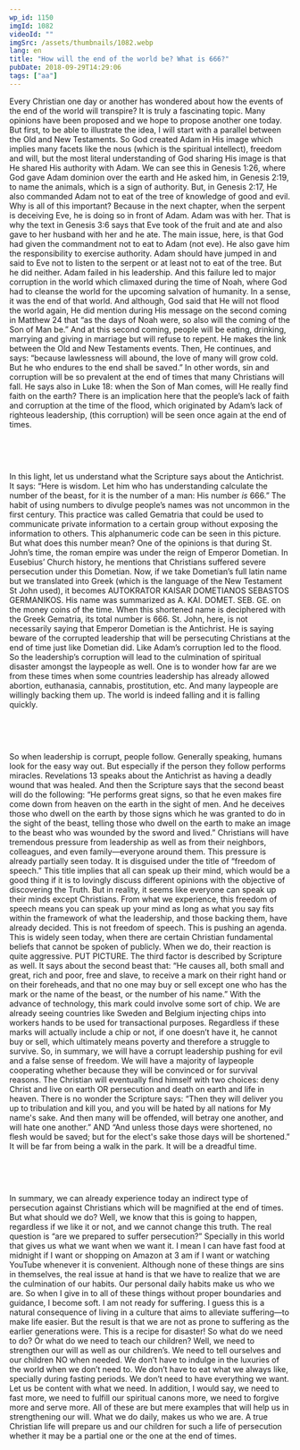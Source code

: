 ```yaml
---
wp_id: 1150
imgId: 1082
videoId: ""
imgSrc: /assets/thumbnails/1082.webp
lang: en
title: "How will the end of the world be? What is 666?"
pubDate: 2018-09-29T14:29:06
tags: ["aa"]
---
```


<p>Every Christian one day or another has wondered about how the events of the end of the world will transpire? It is truly a fascinating topic. Many opinions have been proposed and we hope to propose another one today.  But first, to be able to illustrate the idea, I will start with a parallel between the Old and New Testaments. So God created Adam in His image which implies many facets like the nous (which is the spiritual intellect), freedom and will, but the most literal understanding of God sharing His image is that He shared His authority with Adam. We can see this in Genesis 1:26, where God gave Adam dominion over the earth and He asked him, in Genesis 2:19, to name the animals, which is a sign of authority. But, in Genesis 2:17, He also commanded Adam not to eat of the tree of knowledge of good and evil. Why is all of this important? Because in the next chapter, when the serpent is deceiving Eve, he is doing so in front of Adam. Adam was with her. That is why the text in Genesis 3:6 says that Eve took of the fruit and ate and also gave to her husband with her and he ate. The main issue, here, is that God had given the commandment not to eat to Adam (not eve). He also gave him the responsibility to exercise authority. Adam should have jumped in and said to Eve not to listen to the serpent or at least not to eat of the tree. But he did neither. Adam failed in his leadership. And this failure led to major corruption in the world which climaxed during the time of Noah, where God had to cleanse the world for the upcoming salvation of humanity. In a sense, it was the end of that world. And although, God said that He will not flood the world again, He did mention during His message on the second coming in Matthew 24 that “as the days of Noah were, so also will the coming of the Son of Man be.” And at this second coming, people will be eating, drinking, marrying and giving in marriage but will refuse to repent. He makes the link between the Old and New Testaments events. Then, He continues, and says: “because lawlessness will abound, the love of many will grow cold. But he who endures to the end shall be saved.” In other words, sin and corruption will be so prevalent at the end of times that many Christians will fall. He says also in Luke 18: when the Son of Man comes, will He really find faith on the earth? There is an implication here that the people’s lack of faith and corruption at the time of the flood, which originated by Adam’s lack of righteous leadership, (this corruption) will be seen once again at the end of times. <span data-ccp-props="{&quot;201341983&quot;:0,&quot;335559739&quot;:200,&quot;335559740&quot;:276}"> </span></p>
<p><span data-ccp-props="{&quot;201341983&quot;:0,&quot;335559739&quot;:200,&quot;335559740&quot;:276}"> </span></p>
<p><span data-ccp-props="{&quot;201341983&quot;:0,&quot;335559739&quot;:200,&quot;335559740&quot;:276}"> </span></p>
<p>In this light, let us understand what the Scripture says about the Antichrist. It says: “Here is wisdom. Let him who has understanding calculate the number of the beast, for it is the number of a man: His number <i>is</i> 666.” The habit of using numbers to divulge people’s names was not uncommon in the first century. This practice was called Gematria that could be used to communicate private information to a certain group without exposing the information to others. This alphanumeric code can be seen in this picture. But what does this number mean? One of the opinions is that during St. John’s time, the roman empire was under the reign of Emperor Dometian. In Eusebius’ Church history, he mentions that Christians suffered severe persecution under this Dometian. Now, if we take Dometian’s full latin name but we translated into Greek (which is the language of the New Testament St John used), it becomes AUTOKRATOR KAISAR DOMETIANOS SEBASTOS GERMANIKOS. His name was summarized as A. KAI. DOMET. SEB. GE. on the money coins of the time. When this shortened name is deciphered with the Greek Gematria, its total number is 666. St. John, here, is not necessarily saying that Emperor Dometian is the Antichrist. He is saying beware of the corrupted leadership that will be persecuting Christians at the end of time just like Dometian did. Like Adam’s corruption led to the flood. So the leadership’s corruption will lead to the culmination of spiritual disaster amongst the laypeople as well. One is to wonder how far are we from these times when some countries leadership has already allowed abortion, euthanasia, cannabis, prostitution, etc. And many laypeople are willingly backing them up. The world is indeed falling and it is falling quickly.<span data-ccp-props="{&quot;201341983&quot;:0,&quot;335559739&quot;:200,&quot;335559740&quot;:276}"> </span></p>
<p><span data-ccp-props="{&quot;201341983&quot;:0,&quot;335559739&quot;:200,&quot;335559740&quot;:276}"> </span></p>
<p><span data-ccp-props="{&quot;201341983&quot;:0,&quot;335559739&quot;:200,&quot;335559740&quot;:276}"> </span></p>
<p>So when leadership is corrupt, people follow. Generally speaking, humans look for the easy way out. But especially if the person they follow performs miracles. Revelations 13 speaks about the Antichrist as having a deadly wound that was healed. And then the Scripture says that the second beast will do the following: “He performs great signs, so that he even makes fire come down from heaven on the earth in the sight of men. And he deceives those who dwell on the earth by those signs which he was granted to do in the sight of the beast, telling those who dwell on the earth to make an image to the beast who was wounded by the sword and lived.” Christians will have tremendous pressure from leadership as well as from their neighbors, colleagues, and even family—everyone around them. This pressure is already partially seen today. It is disguised under the title of “freedom of speech.” This title implies that all can speak up their mind, which would be a good thing if it is to lovingly discuss different opinions with the objective of discovering the Truth. But in reality, it seems like everyone can speak up their minds except Christians. From what we experience, this freedom of speech means you can speak up your mind as long as what you say fits within the framework of what the leadership, and those backing them, have already decided. This is not freedom of speech. This is pushing an agenda. This is widely seen today, when there are certain Christian fundamental beliefs that cannot be spoken of publicly. When we do, their reaction is quite aggressive. PUT PICTURE. The third factor is described by Scripture as well. It says about the second beast that: “He causes all, both small and great, rich and poor, free and slave, to receive a mark on their right hand or on their foreheads, and that no one may buy or sell except one who has the mark or the name of the beast, or the number of his name.” With the advance of technology, this mark could involve some sort of chip. We are already seeing countries like Sweden and Belgium injecting chips into workers hands to be used for transactional purposes. Regardless if these marks will actually include a chip or not, if one doesn’t have it, he cannot buy or sell, which ultimately means poverty and therefore a struggle to survive. So, in summary, we will have a corrupt leadership pushing for evil and a false sense of freedom. We will have a majority of laypeople cooperating whether because they will be convinced or for survival reasons. The Christian will eventually find himself with two choices: deny Christ and live on earth OR persecution and death on earth and life in heaven. There is no wonder the Scripture says: “Then they will deliver you up to tribulation and kill you, and you will be hated by all nations for My name's sake. And then many will be offended, will betray one another, and will hate one another.” AND “And unless those days were shortened, no flesh would be saved; but for the elect's sake those days will be shortened.” It will be far from being a walk in the park. It will be a dreadful time. <span data-ccp-props="{&quot;201341983&quot;:0,&quot;335559739&quot;:200,&quot;335559740&quot;:276}"> </span></p>
<p><span data-ccp-props="{&quot;201341983&quot;:0,&quot;335559739&quot;:200,&quot;335559740&quot;:276}"> </span></p>
<p><span data-ccp-props="{&quot;201341983&quot;:0,&quot;335559739&quot;:200,&quot;335559740&quot;:276}"> </span></p>
<p>In summary, we can already experience today an indirect type of persecution against Christians which will be magnified at the end of times. But what should we do? Well, we know that this is going to happen, regardless if we like it or not, and we cannot change this truth. The real question is “are we prepared to suffer persecution?” Specially in this world that gives us what we want when we want it. I mean I can have fast food at midnight if I want or shopping on Amazon at 3 am if I want or watching YouTube whenever it is convenient. Although none of these things are sins in themselves, the real issue at hand is that we have to realize that we are the culmination of our habits. Our personal daily habits make us who we are. So when I give in to all of these things without proper boundaries and guidance, I become soft. I am not ready for suffering. I guess this is a natural consequence of living in a culture that aims to alleviate suffering—to make life easier. But the result is that we are not as prone to suffering as the earlier generations were. This is a recipe for disaster! So what do we need to do? Or what do we need to teach our children? Well, we need to strengthen our will as well as our children’s. We need to tell ourselves and our children NO when needed. We don’t have to indulge in the luxuries of the world when we don’t need to. We don’t have to eat what we always like, specially during fasting periods. We don’t need to have everything we want. Let us be content with what we need. In addition, I would say, we need to fast more, we need to fulfill our spiritual canons more, we need to forgive more and serve more. All of these are but mere examples that will help us in strengthening our will. What we do daily, makes us who we are. A true Christian life will prepare us and our children for such a life of persecution whether it may be a partial one or the one at the end of times.<span data-ccp-props="{&quot;201341983&quot;:0,&quot;335559739&quot;:200,&quot;335559740&quot;:276}"> </span></p>
<p><span data-ccp-props="{&quot;201341983&quot;:0,&quot;335559739&quot;:200,&quot;335559740&quot;:276}"> </span></p>
